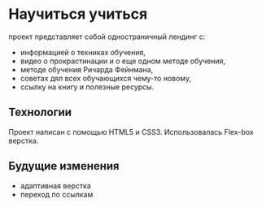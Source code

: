 # Научиться учиться
проект представляет собой одностраничный лендинг с:  
- информацией о техниках обучения, 
- видео о прокрастинации и о еще одном методе обучения,
- методе обучения Ричарда Фейнмана,   
- советах дял всех обучающихся чему-то новому,
- ссылку на книгу и полезные ресурсы.

## Технологии
Проект написан с помощью HTML5 и CSS3. Использовалась Flex-box верстка.

## Будущие изменения
- адаптивная верстка
- переход по ссылкам

